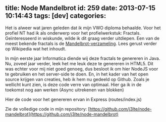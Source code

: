 title: Node Mandelbrot
id: 259
date: 2013-07-15 10:14:43
tags: [dev]
categories:
---
Het is alweer wat jaren geleden dat ik mijn VWO diploma behaalde. Voor het profiel NT had ik als onderwerp voor het profielwerkstuk: Fractals. Geïnteresseerd in wiskunde, wilde ik dit graag verder uitdiepen. Een van de meest bekende fractals is de [Mandelbrot-verzameling](http://nl.wikipedia.org/wiki/Mandelbrotverzameling "Mandelbrot"). Lees gerust verder op Wikipedia wat het inhoudt.

<!--more-->

In mijn eerste jaar Informatica diende wij deze fractals te genereren in Java. Nu, zoveel jaar verder, leek het me leuk deze te genereren in HTML5\. Dit was echter voor mij niet goed genoeg, dus besloot ik om hier NodeJS voor te gebruiken en het server-side te doen. En, in het kader van het open source krijgen van creaties, heb ik hem nu gedeeld op Github. Zoals je wellicht kunt zien, is deze code verre van optimaal. Hier ga ik in de toekomst nog aan werken (Async uitrekenen van blokken)

Hier de code voor het genereren ervan in Express (routes/index.js)

<script src="https://gist.github.com/j3lte/5998569.js"></script>

Zie de volledige code in mijn repository: [https://github.com/j3lte/node-mandelbrot](https://github.com/j3lte/node-mandelbrot)